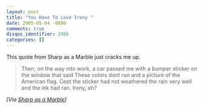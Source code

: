 ```yaml
---
layout: post
title: "You Have To Love Irony "
date: 2005-05-04 -0800
comments: true
disqus_identifier: 2986
categories: []
---
```

This quote from Sharp as a Marble just cracks me up.

> Then, on the way into work, a car passed me with a bumper sticker on
> the window that said These colors dont run and a picture of the
> American flag. Cept the sticker had not weathered the rain very well
> and the ink had ran. Irony, eh?

*[Via [Sharp as a
Marble](http://sharpmarbles.stufftoread.com/archive/2005/05/05/3096.aspx)]*

